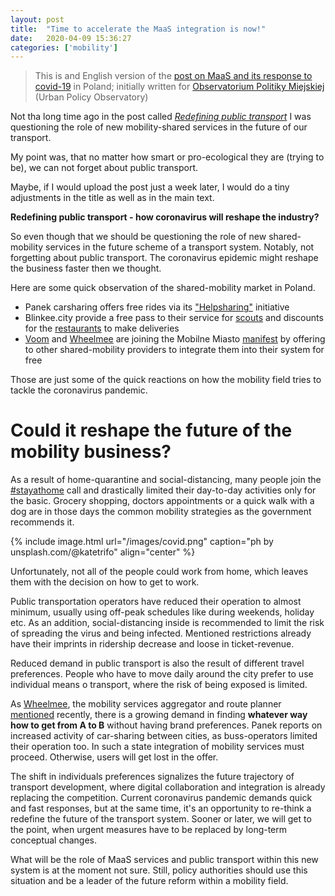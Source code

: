 ```yaml
---
layout: post
title:  "Time to accelerate the MaaS integration is now!"
date:   2020-04-09 15:36:27
categories: ['mobility']
---
```

> This is and English version of the [post on MaaS and its response to covid-19](http://obserwatorium.miasta.pl/maasa-forma-czas-na-zdecydowane-dzialania/?fbclid=IwAR3qKlRuUPxWr_EZBQfGY8mYb78gGLpXhxinyRkcOSei3gOHsoii4eBgh_4) in Poland; initially written for [Observatorium Politiky Miejskiej](http://obserwatorium.miasta.pl/) (Urban Policy Observatory)

Not tha long time ago in the post called [*Redefining public transport*](http://straubd.me/blog/2020/02/public%20transport/Redefining-public-transport) I was questioning the role of new mobility-shared services in the future of our transport.

My point was, that no matter how smart or pro-ecological they are (trying to be), we can not forget about public transport.

Maybe, if I would upload the post just a week later, I would do a tiny adjustments in the title as well as in the main text.

**Redefining  public transport - how coronavirus will reshape the industry?**

So even though that we should be questioning the role of new shared-mobility services in the future scheme of a transport system. Notably, not forgetting about public transport. The coronavirus epidemic might reshape the business faster then we thought.

Here are some quick observation of the shared-mobility market in Poland.

- Panek carsharing offers free rides via its ["Helpsharing"](https://helpsharing.panekcs.pl/) initiative
- Blinkee.city provide a free pass to their service for [scouts](https://blinkee.city/pl/news/blinkee-for-heroes) and discounts for the [restaurants](https://blinkee.city/pl/news/mobilny-kelner-odlozcie-tace-lapcie-blinkee) to make deliveries
- [Voom](https://vooom.pl/blog/zmaasowana-pomoc-pokazswojpojazd-dolaczamy/) and [Wheelmee](https://medium.com/wheelme-shared-mobility-aggregator/apel-otwarty-do-firm-sharingowych-po%C5%82%C4%85czmy-si%C5%82y-w-walce-z-koronawirusem-b158757d7207) are joining the Mobilne Miasto [manifest](https://media-exp1.licdn.com/dms/document/C561FAQFWWZ2xyy-7wQ/feedshare-document-pdf-analyzed/0?e=1585728000&v=beta&t=NPFWnRlMtwNErzamrM-v2E4-dhxmgvrTFQ_Ydjh0tRo) by offering to other shared-mobility providers to integrate them into their system for free

Those are just some of the quick reactions on how the mobility field tries to tackle the coronavirus pandemic.

# Could it reshape the future of the mobility business? 

As a result of home-quarantine and social-distancing, many people join the [#stayathome](https://paper.dropbox.com/?q=%23stayathome) call and drastically limited their day-to-day activities only for the basic. Grocery shopping, doctors appointments or a quick walk with a dog are in those days the common mobility strategies as the government recommends it.

{% include image.html url="/images/covid.png" caption="ph by unsplash.com/@katetrifo" align="center" %}

Unfortunately, not all of the people could work from home, which leaves them with the decision on how to get to work.

Public transportation operators have reduced their operation to almost minimum, usually using off-peak schedules like during weekends, holiday etc. As an addition, social-distancing inside is recommended to limit the risk of spreading the virus and being infected. Mentioned restrictions already have their imprints in ridership decrease and loose in ticket-revenue.

Reduced demand in public transport is also the result of different travel preferences. People who have to move daily around the city prefer to use individual means o transport, where the risk of being exposed is limited.

As [Wheelmee](https://medium.com/wheelme-shared-mobility-aggregator/apel-otwarty-do-firm-sharingowych-po%C5%82%C4%85czmy-si%C5%82y-w-walce-z-koronawirusem-b158757d7207), the mobility services aggregator and route planner [mentioned](https://cyfrowa.rp.pl/biznes/45628-rower-auto-i-hulajnoga-w-jednej-aplikacji-tak-firmy-sie-ratuja) recently, there is a growing demand in finding **whatever way how to get from A to B** without having brand preferences. Panek reports on increased activity of car-sharing between cities, as buss-operators limited their operation too. In such a state integration of mobility services must proceed. Otherwise, users will get lost in the offer.

The shift in individuals preferences signalizes the future trajectory of transport development, where digital collaboration and integration is already replacing the competition. Current coronavirus pandemic demands quick and fast responses, but at the same time, it's an opportunity to re-think a redefine the future of the transport system. Sooner or later, we will get to the point, when urgent measures have to be replaced by long-term conceptual changes. 

What will be the role of MaaS services and public transport within this new system is at the moment not sure. Still, policy authorities should use this situation and be a leader of the future reform within a mobility field.